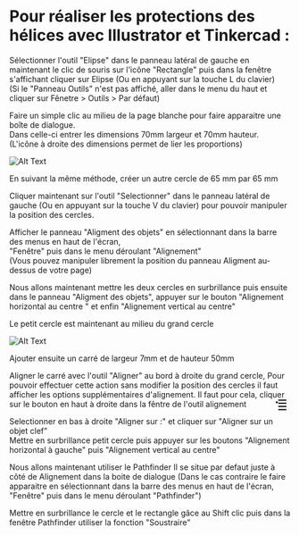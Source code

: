 # **Pour réaliser les protections des hélices avec Illustrator et Tinkercad :**

Sélectionner l'outil "Elipse" dans le panneau latéral de gauche en maintenant le clic de souris sur l'icône "Rectangle" puis dans la fenêtre s'affichant cliquer sur Elipse (Ou en appuyant sur la touche L du clavier)  
(Si le "Panneau Outils" n'est pas affiché, aller dans le menu du haut et cliquer sur Fênetre > Outils > Par défaut) 

Faire un simple clic au milieu de la page blanche pour faire apparaitre une boîte de dialogue.  
Dans celle-ci entrer les dimensions 70mm largeur et 70mm hauteur.  
(L'icône à droite des dimensions permet de lier les proportions)

![Alt Text](Gifs2/03.gif)

En suivant la même méthode, créer un autre cercle de 65 mm par 65 mm  

Cliquer maintenant sur l'outil "Selectionner" dans le panneau latéral de gauche (Ou en appuyant sur la touche V du clavier) pour pouvoir manipuler la position des cercles.

Afficher le panneau "Aligment des objets" en sélectionnant dans la barre des menus en haut de l'écran,  
"Fenêtre" puis dans le menu déroulant "Alignement"  
(Vous pouvez manipuler librement la position du panneau Aligment au-dessus de votre page)

Nous allons maintenant mettre les deux cercles en surbrillance puis ensuite dans le panneau "Aligment des objets", appuyer sur le bouton "Alignement horizontal au centre " et enfin "Alignement vertical au centre"

Le petit cercle est maintenant au milieu du grand cercle

![Alt Text](Gifs2/04.gif)

Ajouter ensuite un carré de largeur 7mm et de hauteur 50mm

Aligner le carré avec l'outil "Aligner" au bord à droite du grand cercle, 
Pour pouvoir effectuer cette action sans modifier la position des cercles il faut afficher les options supplémentaires d'alignement.
Il faut pour cela, cliquer sur le bouton en haut à droite dans la fêntre de l'outil alignement <img src="Gifs2/Options.svg" style="float : right;margin-right: 7px;" width="20" height="20">

Selectionner en bas à droite "Aligner sur :" et cliquer sur "Aligner sur un objet clef"  
Mettre en surbrillance petit cercle puis appuyer sur les boutons "Alignement horizontal à gauche" puis "Alignement vertical au centre"

Nous allons maintenant utiliser le Pathfinder
Il se situe par defaut juste à côté de Alignement dans la boite de dialogue
(Dans le cas contraire le faire apparaitre en sélectionnant dans la barre des menus en haut de l'écran,  
"Fenêtre" puis dans le menu déroulant "Pathfinder")  

Mettre en surbrillance le cercle et le rectangle gâce au Shift clic puis dans la fenêtre Pathfinder utiliser la fonction "Soustraire"

